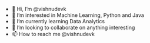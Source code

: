 - 👋 Hi, I’m @vishnudevk
- 👀 I’m interested in Machine Learning, Python and Java
- 🌱 I’m currently learning Data Analytics
- 💞️ I’m looking to collaborate on anything interesting
- 📫 How to reach me @vishnudevk

<!---
vishnudevk/vishnudevk is a ✨ special ✨ repository because its `README.md` (this file) appears on your GitHub profile.
You can click the Preview link to take a look at your changes.
--->
